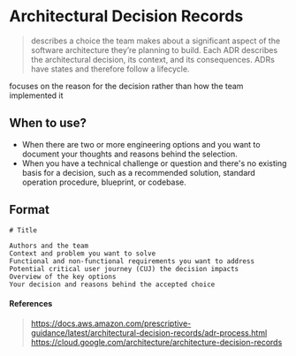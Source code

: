 # Architectural Decision Records
> describes a choice the team makes about a significant aspect of the software architecture they’re planning to build. 
> Each ADR describes the architectural decision, its context, and its consequences. 
> ADRs have states and therefore follow a lifecycle.

focuses on the reason for the decision rather than how the team implemented it

## When to use?

- When there are two or more engineering options and you want to document your thoughts and reasons behind the selection.
- When you have a technical challenge or question and there's no existing basis for a decision, such as a recommended solution, standard operation procedure, blueprint, or codebase.

## Format

```
# Title

Authors and the team
Context and problem you want to solve
Functional and non-functional requirements you want to address
Potential critical user journey (CUJ) the decision impacts
Overview of the key options
Your decision and reasons behind the accepted choice

```


#### References

> https://docs.aws.amazon.com/prescriptive-guidance/latest/architectural-decision-records/adr-process.html
> https://cloud.google.com/architecture/architecture-decision-records
